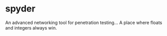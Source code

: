 # spyder
An advanced networking tool for penetration testing... A place where floats and integers always win. 
